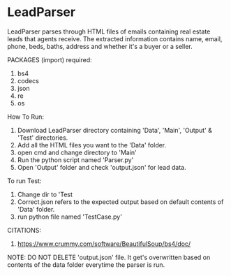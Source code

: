 # LeadParser
LeadParser parses through HTML files of emails containing real estate leads that agents receive. The extracted information contains name, email, phone, beds, baths, address and whether it's a buyer or a seller. 

PACKAGES (import) required:
1. bs4
2. codecs
3. json
4. re
5. os

How To Run:
1. Download LeadParser directory containing 'Data', 'Main', 'Output' & 'Test' directories.
2. Add all the HTML files you want to the 'Data' folder.
3. open cmd and change directory to 'Main'
4. Run the python script named 'Parser.py'
5. Open 'Output' folder and check 'output.json'  for lead data.

To run Test:
1. Change dir to 'Test
2. Correct.json refers to the expected output based on default contents of 'Data' folder.
3. run python file named 'TestCase.py'

CITATIONS:
1. https://www.crummy.com/software/BeautifulSoup/bs4/doc/

NOTE: DO NOT DELETE 'output.json' file. It get's overwritten based on contents of the data folder everytime the parser is run.

 
